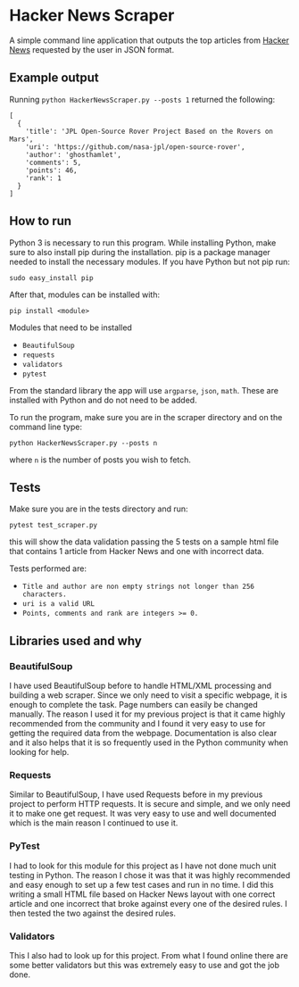 # Hacker News Scraper

A simple command line application that outputs the top articles from [Hacker News](https://news.ycombinator.com/news) requested by the user in JSON format.

## Example output
Running `python HackerNewsScraper.py --posts 1` returned the following:
```
[
  {
    'title': 'JPL Open-Source Rover Project Based on the Rovers on Mars',
    'uri': 'https://github.com/nasa-jpl/open-source-rover',
    'author': 'ghosthamlet',
    'comments': 5,
    'points': 46,
    'rank': 1
  }
]
```

## How to run
Python 3 is necessary to run this program. While installing Python, make sure to also install pip during the installation. pip is a package manager needed to install the necessary modules. If you have Python but not pip run:

```
sudo easy_install pip
```

After that, modules can be installed with:

```
pip install <module>
```

Modules that need to be installed
- `BeautifulSoup`
- `requests`
- `validators`
- `pytest`

From the standard library the app will use `argparse`, `json`, `math`. These are installed with Python and do not need to be added.

To run the program, make sure you are in the scraper directory and on the command line type:
```
python HackerNewsScraper.py --posts n
```

where `n` is the number of posts you wish to fetch.

## Tests
Make sure you are in the tests directory and run:
```
pytest test_scraper.py
```
this will show the data validation passing the 5 tests on a sample html file that contains 1 article from Hacker News and one with incorrect data.

Tests performed are:
- ```Title and author are non empty strings not longer than 256 characters.```
- ```uri is a valid URL```
- ```Points, comments and rank are integers >= 0.```

## Libraries used and why

### BeautifulSoup
I have used BeautifulSoup before to handle HTML/XML processing and building a web scraper. Since we only need to visit a specific webpage, it is enough to complete the task. Page numbers can easily be changed manually. The reason I used it for my previous project is that it came highly recommended from the community and I found it very easy to use for getting the required data from the webpage. Documentation is also clear and it also helps that it is so frequently used in the Python community when looking for help.

### Requests
Similar to BeautifulSoup, I have used Requests before in my previous project to perform HTTP requests. It is secure and simple, and we only need it to make one get request. It was very easy to use and well documented which is the main reason I continued to use it.

### PyTest
I had to look for this module for this project as I have not done much unit testing in Python. The reason I chose it was that it was highly recommended and easy enough to set up a few test cases and run in no time. I did this writing a small HTML file based on Hacker News layout with one correct article and one incorrect that broke against every one of the desired rules. I then tested the two against the desired rules.

### Validators
This I also had to look up for this project. From what I found online there are some better validators but this was extremely easy to use and got the job done.
